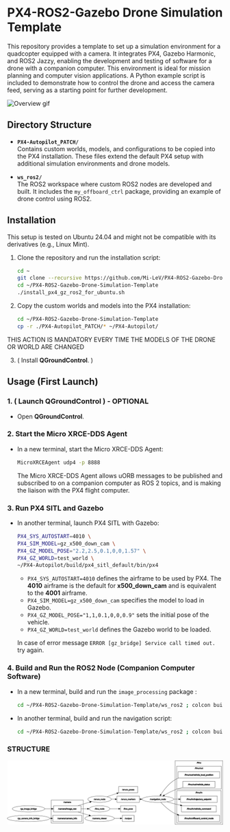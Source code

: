 # PX4-ROS2-Gazebo Drone Simulation Template

This repository provides a template to set up a simulation environment for a quadcopter equipped with a camera. It integrates PX4, Gazebo Harmonic, and ROS2 Jazzy, enabling the development and testing of software for a drone with a companion computer. This environment is ideal for mission planning and computer vision applications. A Python example script is included to demonstrate how to control the drone and access the camera feed, serving as a starting point for further development.

![Overview gif](media/1.gif) 

## Directory Structure

- **`PX4-Autopilot_PATCH/`**  
  Contains custom worlds, models, and configurations to be copied into the PX4 installation. These files extend the default PX4 setup with additional simulation environments and drone models.

- **`ws_ros2/`**  
  The ROS2 workspace where custom ROS2 nodes are developed and built. It includes the `my_offboard_ctrl` package, providing an example of drone control using ROS2.

## Installation

This setup is tested on Ubuntu 24.04 and might not be compatible with its derivatives (e.g., Linux Mint).

1. Clone the repository and run the installation script:
   ```bash
   cd ~
   git clone --recursive https://github.com/Mi-LeV/PX4-ROS2-Gazebo-Drone-Simulation-Template.git
   cd ~/PX4-ROS2-Gazebo-Drone-Simulation-Template
   ./install_px4_gz_ros2_for_ubuntu.sh
   ```

2. Copy the custom worlds and models into the PX4 installation:
   ```bash
   cd ~/PX4-ROS2-Gazebo-Drone-Simulation-Template
   cp -r ./PX4-Autopilot_PATCH/* ~/PX4-Autopilot/
   ```
  THIS ACTION IS MANDATORY EVERY TIME THE MODELS OF THE DRONE OR WORLD ARE CHANGED

3. ( Install **QGroundControl**. )

## Usage (First Launch)

### 1. ( Launch QGroundControl ) - OPTIONAL

- Open **QGroundControl**.

### 2. Start the Micro XRCE-DDS Agent

- In a new terminal, start the Micro XRCE-DDS Agent:
  ```bash
  MicroXRCEAgent udp4 -p 8888
  ```
  The Micro XRCE-DDS Agent allows uORB messages to be published and subscribed to on a companion computer as ROS 2 topics, and is making the liaison with the PX4 flight computer.

### 3. Run PX4 SITL and Gazebo

- In another terminal, launch PX4 SITL with Gazebo:
  ```bash
  PX4_SYS_AUTOSTART=4010 \
  PX4_SIM_MODEL=gz_x500_down_cam \
  PX4_GZ_MODEL_POSE="2.2,2.5,0.1,0,0,1.57" \
  PX4_GZ_WORLD=test_world \
  ~/PX4-Autopilot/build/px4_sitl_default/bin/px4
  ```
  - `PX4_SYS_AUTOSTART=4010` defines the airframe to be used by PX4. The **4010** airframe is the default for **x500_down_cam** and is equivalent to the **4001** airframe.
  - `PX4_SIM_MODEL=gz_x500_down_cam` specifies the model to load in Gazebo.
  - `PX4_GZ_MODEL_POSE="1,1,0.1,0,0,0.9"` sets the initial pose of the vehicle.
  - `PX4_GZ_WORLD=test_world` defines the Gazebo world to be loaded.

  In case of error message `ERROR [gz_bridge] Service call timed out.` try again.

### 4. Build and Run the ROS2 Node (Companion Computer Software)

- In a new terminal, build and run the `image_processing` package :
  ```bash
  cd ~/PX4-ROS2-Gazebo-Drone-Simulation-Template/ws_ros2 ; colcon build --packages-select image_processing ; source install/local_setup.bash ; ros2 launch image_processing image_processing.launch.py
  ```

- In another terminal, build and run the navigation script:
  ```bash
  cd ~/PX4-ROS2-Gazebo-Drone-Simulation-Template/ws_ros2 ; colcon build --packages-select navigation_script ; source install/local_setup.bash ; ros2 launch navigation_script navigation_script.launch.py
  ```
### STRUCTURE

![Capture nodes / topics](media/rosgraph.png) 